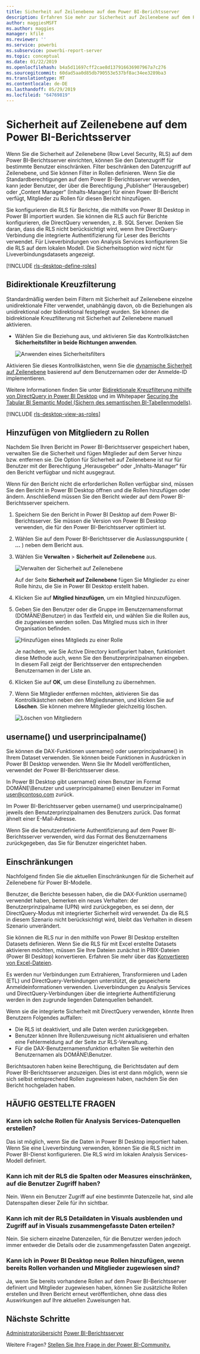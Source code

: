 ```yaml
---
title: Sicherheit auf Zeilenebene auf dem Power BI-Berichtsserver
description: Erfahren Sie mehr zur Sicherheit auf Zeilenebene auf dem Power BI-Berichtsserver.
author: maggiesMSFT
ms.author: maggies
manager: kfile
ms.reviewer: ''
ms.service: powerbi
ms.subservice: powerbi-report-server
ms.topic: conceptual
ms.date: 01/22/2019
ms.openlocfilehash: b4a5d11697cff2cae8d137916636907967a7c276
ms.sourcegitcommit: 60dad5aa0d85db790553e537bf8ac34ee3289ba3
ms.translationtype: MT
ms.contentlocale: de-DE
ms.lasthandoff: 05/29/2019
ms.locfileid: "64769819"
---
```

# <a name="row-level-security-rls-in-power-bi-report-server"></a>Sicherheit auf Zeilenebene auf dem Power BI-Berichtsserver

Wenn Sie die Sicherheit auf Zeilenebene (Row Level Security, RLS) auf dem Power BI-Berichtsserver einrichten, können Sie den Datenzugriff für bestimmte Benutzer einschränken. Filter beschränken den Datenzugriff auf Zeilenebene, und Sie können Filter in Rollen definieren.  Wenn Sie die Standardberechtigungen auf dem Power BI-Berichtsserver verwenden, kann jeder Benutzer, der über die Berechtigung „Publisher“ (Herausgeber) oder „Content Manager“ (Inhalts-Manager) für einen Power BI-Bericht verfügt, Mitglieder zu Rollen für diesen Bericht hinzufügen.    

Sie konfigurieren die RLS für Berichte, die mithilfe von Power BI Desktop in Power BI importiert wurden. Sie können die RLS auch für Berichte konfigurieren, die DirectQuery verwenden, z. B. SQL Server.  Denken Sie daran, dass die RLS nicht berücksichtigt wird, wenn Ihre DirectQuery-Verbindung die integrierte Authentifizierung für Leser des Berichts verwendet. Für Liveverbindungen von Analysis Services konfigurieren Sie die RLS auf dem lokalen Modell. Die Sicherheitsoption wird nicht für Liveverbindungsdatasets angezeigt. 

[!INCLUDE [rls-desktop-define-roles](../includes/rls-desktop-define-roles.md)]

## <a name="bidirectional-cross-filtering"></a>Bidirektionale Kreuzfilterung

Standardmäßig werden beim Filtern mit Sicherheit auf Zeilenebene einzelne unidirektionale Filter verwendet, unabhängig davon, ob die Beziehungen als unidirektional oder bidirektional festgelegt wurden. Sie können die bidirektionale Kreuzfilterung mit Sicherheit auf Zeilenebene manuell aktivieren.

- Wählen Sie die Beziehung aus, und aktivieren Sie das Kontrollkästchen **Sicherheitsfilter in beide Richtungen anwenden**. 

    ![Anwenden eines Sicherheitsfilters](media/row-level-security-report-server/rls-apply-security-filter.png)

Aktivieren Sie dieses Kontrollkästchen, wenn Sie die [dynamische Sicherheit auf Zeilenebene](https://docs.microsoft.com/sql/analysis-services/supplemental-lesson-implement-dynamic-security-by-using-row-filters) basierend auf dem Benutzernamen oder der Anmelde-ID implementieren. 

Weitere Informationen finden Sie unter [Bidirektionale Kreuzfilterung mithilfe von DirectQuery in Power BI Desktop](../desktop-bidirectional-filtering.md) und im Whitepaper [Securing the Tabular BI Semantic Model (Sichern des semantischen BI-Tabellenmodells)](http://download.microsoft.com/download/D/2/0/D20E1C5F-72EA-4505-9F26-FEF9550EFD44/Securing%20the%20Tabular%20BI%20Semantic%20Model.docx).

[!INCLUDE [rls-desktop-view-as-roles](../includes/rls-desktop-view-as-roles.md)]


## <a name="add-members-to-roles"></a>Hinzufügen von Mitgliedern zu Rollen 

Nachdem Sie Ihren Bericht im Power BI-Berichtsserver gespeichert haben, verwalten Sie die Sicherheit und fügen Mitglieder auf dem Server hinzu bzw. entfernen sie. Die Option für Sicherheit auf Zeilenebene ist nur für Benutzer mit der Berechtigung „Herausgeber“ oder „Inhalts-Manager“ für den Bericht verfügbar und nicht ausgegraut.

 Wenn für den Bericht nicht die erforderlichen Rollen verfügbar sind, müssen Sie den Bericht in Power BI Desktop öffnen und die Rollen hinzufügen oder ändern. Anschließend müssen Sie den Bericht wieder auf dem Power BI-Berichtsserver speichern. 

1. Speichern Sie den Bericht in Power BI Desktop auf dem Power BI-Berichtsserver. Sie müssen die Version von Power BI Desktop verwenden, die für den Power BI-Berichtsserver optimiert ist.
2. Wählen Sie auf dem Power BI-Berichtsserver die Auslassungspunkte ( **...** ) neben dem Bericht aus. 

3. Wählen Sie **Verwalten** > **Sicherheit auf Zeilenebene** aus. 

     ![Verwalten der Sicherheit auf Zeilenebene](media/row-level-security-report-server/power-bi-report-server-rls-dialog.png)

    Auf der Seite **Sicherheit auf Zeilenebene** fügen Sie Mitglieder zu einer Rolle hinzu, die Sie in Power BI Desktop erstellt haben.

5. Klicken Sie auf **Mitglied hinzufügen**, um ein Mitglied hinzuzufügen.

1. Geben Sie den Benutzer oder die Gruppe im Benutzernamensformat (DOMÄNE\Benutzer) in das Textfeld ein, und wählen Sie die Rollen aus, die zugewiesen werden sollen. Das Mitglied muss sich in Ihrer Organisation befinden.   

    ![Hinzufügen eines Mitglieds zu einer Rolle](media/row-level-security-report-server/power-bi-report-server-add-members.png)

    Je nachdem, wie Sie Active Directory konfiguriert haben, funktioniert diese Methode auch, wenn Sie den Benutzerprinzipalnamen eingeben. In diesem Fall zeigt der Berichtsserver den entsprechenden Benutzernamen in der Liste an.

1. Klicken Sie auf **OK**, um diese Einstellung zu übernehmen.   

8. Wenn Sie Mitglieder entfernen möchten, aktivieren Sie das Kontrollkästchen neben den Mitgliedsnamen, und klicken Sie auf **Löschen**.  Sie können mehrere Mitglieder gleichzeitig löschen. 

    ![Löschen von Mitgliedern](media/row-level-security-report-server/power-bi-report-server-delete-members.png)


## <a name="username-and-userprincipalname"></a>username() und userprincipalname()

Sie können die DAX-Funktionen username() oder userprincipalname() in Ihrem Dataset verwenden. Sie können beide Funktionen in Ausdrücken in Power BI Desktop verwenden. Wenn Sie Ihr Modell veröffentlichen, verwendet der Power BI-Berichtsserver diese.

In Power BI Desktop gibt username() einen Benutzer im Format DOMÄNE\Benutzer und userprincipalname() einen Benutzer im Format user@contoso.com zurück.

Im Power BI-Berichtsserver geben username() und userprincipalname() jeweils den Benutzerprinzipalnamen des Benutzers zurück. Das format ähnelt einer E-Mail-Adresse.

Wenn Sie die benutzerdefinierte Authentifizierung auf dem Power BI-Berichtsserver verwenden, wird das Format des Benutzernamens zurückgegeben, das Sie für Benutzer eingerichtet haben.  

## <a name="limitations"></a>Einschränkungen 

Nachfolgend finden Sie die aktuellen Einschränkungen für die Sicherheit auf Zeilenebene für Power BI-Modelle. 

Benutzer, die Berichte besessen haben, die die DAX-Funktion username() verwendet haben, bemerken ein neues Verhalten: der Benutzerprinzipalname (UPN) wird zurückgegeben, es sei denn, der DirectQuery-Modus mit integrierter Sicherheit wird verwendet.  Da die RLS in diesem Szenario nicht berücksichtigt wird, bleibt das Verhalten in diesem Szenario unverändert.

Sie können die RLS nur in den mithilfe von Power BI Desktop erstellten Datasets definieren. Wenn Sie die RLS für mit Excel erstellte Datasets aktivieren möchten, müssen Sie Ihre Dateien zunächst in PBIX-Dateien (Power BI Desktop) konvertieren. Erfahren Sie mehr über das [Konvertieren von Excel-Dateien](../desktop-import-excel-workbooks.md).

Es werden nur Verbindungen zum Extrahieren, Transformieren und Laden (ETL) und DirectQuery-Verbindungen unterstützt, die gespeicherte Anmeldeinformationen verwenden. Liveverbindungen zu Analysis Services und DirectQuery-Verbindungen über die integrierte Authentifizierung werden in den zugrunde liegenden Datenquellen behandelt. 

Wenn sie die integrierte Sicherheit mit DirectQuery verwenden, könnte Ihren Benutzern Folgendes auffallen:
- Die RLS ist deaktiviert, und alle Daten werden zurückgegeben.
- Benutzer können Ihre Rollenzuweisung nicht aktualisieren und erhalten eine Fehlermeldung auf der Seite zur RLS-Verwaltung.
- Für die DAX-Benutzernamensfunktion erhalten Sie weiterhin den Benutzernamen als DOMÄNE\Benutzer. 

Berichtsautoren haben keine Berechtigung, die Berichtsdaten auf dem Power BI-Berichtsserver anzuzeigen. Dies ist erst dann möglich, wenn sie sich selbst entsprechend Rollen zugewiesen haben, nachdem Sie den Bericht hochgeladen haben. 

 

## <a name="faq"></a>HÄUFIG GESTELLTE FRAGEN 

### <a name="can-i-create-these-roles-for-analysis-services-data-sources"></a>Kann ich solche Rollen für Analysis Services-Datenquellen erstellen? 

Das ist möglich, wenn Sie die Daten in Power BI Desktop importiert haben. Wenn Sie eine Liveverbindung verwenden, können Sie die RLS nicht im Power BI-Dienst konfigurieren. Die RLS wird im lokalen Analysis Services-Modell definiert. 

### <a name="can-i-use-rls-to-limit-the-columns-or-measures-accessible-by-my-users"></a>Kann ich mit der RLS die Spalten oder Measures einschränken, auf die Benutzer Zugriff haben? 

Nein. Wenn ein Benutzer Zugriff auf eine bestimmte Datenzeile hat, sind alle Datenspalten dieser Zeile für ihn sichtbar. 

### <a name="does-rls-let-me-hide-detailed-data-but-give-access-to-data-summarized-in-visuals"></a>Kann ich mit der RLS Detaildaten in Visuals ausblenden und Zugriff auf in Visuals zusammengefasste Daten erteilen? 

Nein. Sie sichern einzelne Datenzeilen, für die Benutzer werden jedoch immer entweder die Details oder die zusammengefassten Daten angezeigt. 

### <a name="can-i-add-new-roles-in-power-bi-desktop-if-i-already-have-existing-roles-and-members-assigned"></a>Kann ich in Power BI Desktop neue Rollen hinzufügen, wenn bereits Rollen vorhanden und Mitglieder zugewiesen sind? 

Ja, wenn Sie bereits vorhandene Rollen auf dem Power BI-Berichtsserver definiert und Mitglieder zugewiesen haben, können Sie zusätzliche Rollen erstellen und Ihren Bericht erneut veröffentlichen, ohne dass dies Auswirkungen auf Ihre aktuellen Zuweisungen hat. 
 

## <a name="next-steps"></a>Nächste Schritte

[Administratorübersicht](get-started.md) 
[Power BI-Berichtsserver](admin-handbook-overview.md)  

Weitere Fragen? [Stellen Sie Ihre Frage in der Power BI-Community.](https://community.powerbi.com/)
